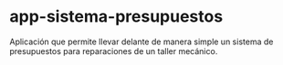 # app-sistema-presupuestos
Aplicación que permite llevar delante de manera simple un sistema de presupuestos para reparaciones de un taller mecánico.
